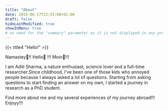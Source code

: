 ```yaml
---
title: "About"
date: 2019-06-17T23:53:00+01:00
draft: false
hideLastModified: true
showInMenu: true
# no need for the "summary" parameter as it is not displayed in any previews
---
```


{{< title4 "Hello!" >}}

Namastey🙏!! Hello👋 !!! Moin👋!!!

I am Aditi Sharma, a nature enthusiast, science lover and a full-time researcher.Since childhood, I've been one of those kids who annoyed people because I always asked a lot of questions. Starting from asking questions to start finding an answer on my own, I started a journey in research as a PhD student.

Find more about me and my several experiences of my journey abroad!!!
Enjoyy!!!

